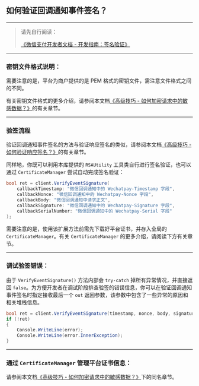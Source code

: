 ﻿## 如何验证回调通知事件签名？

---

> 请先自行阅读：
>
> [《微信支付开发者文档 - 开发指南：签名验证》](https://pay.weixin.qq.com/wiki/doc/apiv3/wechatpay/wechatpay4_1.shtml)

---

### 密钥文件格式说明：

需要注意的是，平台为商户提供的是 PEM 格式的密钥文件，需注意文件格式之间的不同。

有关密钥文件格式的更多介绍，请参阅本文档[《高级技巧 - 如何加密请求中的敏感数据？》](./Advanced_RequestSensitiveDataEncryption.md)的有关章节。

---

### 验签流程

验证回调通知事件签名的方法与验证响应签名的类似，请参阅本文档[《高级技巧 - 如何验证响应签名？》](./Advanced_ResponseSignatureVerification.md)的有关章节。

同样地，你既可以利用本库提供的 `RSAUtility` 工具类自行进行签名验证，也可以通过 `CertificateManager` 尝试自动完成签名验证：

```csharp
bool ret = client.VerifyEventSignature(
    callbackTimestamp: "微信回调通知中的 Wechatpay-Timestamp 字段",
    callbackNonce: "微信回调通知中的 Wechatpay-Nonce 字段",
    callbackBody: "微信回调通知中请求正文",
    callbackSignature: "微信回调通知中的 Wechatpay-Signature 字段",
    callbackSerialNumber: "微信回调通知中的 Wechatpay-Serial 字段"
);
```

需要注意的是，使用该扩展方法前需先下载好平台证书，并存入全局的 `CertificateManager`。有关 `CertificateManager` 的更多介绍，请阅读下方有关章节。

---

### 调试验签错误：

由于 `VerifyEventSignature()` 方法内部会 `try-catch` 掉所有异常情况，并直接返回 `false`。为方便开发者在调试阶段排查验签的错误信息，你可以在验证回调通知事件签名时指定接收最后一个 `out` 返回参数，该参数中包含了一些异常的原因和相关堆栈信息。

```csharp
bool ret = client.VerifyEventSignature(timestamp, nonce, body, signature, serialNumber, out Exception error);
if (!ret) 
{
    Console.WriteLine(error);
    Console.WriteLine(error.InnerException);
}
```

---

### 通过 `CertificateManager` 管理平台证书信息：

请参阅本文档[《高级技巧 - 如何加密请求中的敏感数据？》](./Advanced_RequestSensitiveDataEncryption.md)下的同名章节。